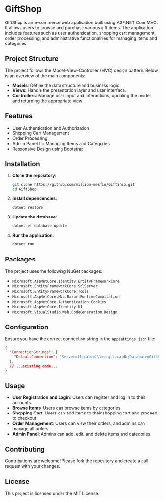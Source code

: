 # GiftShop

GiftShop is an e-commerce web application built using ASP.NET Core MVC. It allows users to browse and purchase various gift items. The application includes features such as user authentication, shopping cart management, order processing, and administrative functionalities for managing items and categories.

## Project Structure

The project follows the Model-View-Controller (MVC) design pattern. Below is an overview of the main components:


- **Models**: Define the data structure and business logic.
- **Views**: Handle the presentation layer and user interface.
- **Controllers**: Manage user input and interactions, updating the model and returning the appropriate view.

## Features

- User Authentication and Authorization
- Shopping Cart Management
- Order Processing
- Admin Panel for Managing Items and Categories
- Responsive Design using Bootstrap

## Installation




1. **Clone the repository**:
    ```bash
    git clone https://github.com/million-mesfin/GiftShop.git
    cd GiftShop
    ```

2. **Install dependencies**:
    ```bash
    dotnet restore
    ```

3. **Update the database**:
    ```bash
    dotnet ef database update
    ```

4. **Run the application**:
    ```bash
    dotnet run
    ```

## Packages

The project uses the following NuGet packages:

- `Microsoft.AspNetCore.Identity.EntityFrameworkCore`
- `Microsoft.EntityFrameworkCore.SqlServer`
- `Microsoft.EntityFrameworkCore.Tools`
- `Microsoft.AspNetCore.Mvc.Razor.RuntimeCompilation`
- `Microsoft.AspNetCore.Authentication.Cookies`
- `Microsoft.AspNetCore.Identity.UI`
- `Microsoft.VisualStudio.Web.CodeGeneration.Design`

## Configuration

Ensure you have the correct connection string in the `appsettings.json` file:

```json
{
  "ConnectionStrings": {
    "DefaultConnection": "Server=(localdb)\\mssqllocaldb;Database=GiftShopDb;Trusted_Connection=True;MultipleActiveResultSets=true"
  },
  // ...existing code...
}
```

## Usage

- **User Registration and Login**: Users can register and log in to their accounts.
- **Browse Items**: Users can browse items by categories.
- **Shopping Cart**: Users can add items to their shopping cart and proceed to checkout.
- **Order Management**: Users can view their orders, and admins can manage all orders.
- **Admin Panel**: Admins can add, edit, and delete items and categories.

## Contributing

Contributions are welcome! Please fork the repository and create a pull request with your changes.

## License

This project is licensed under the MIT License.
